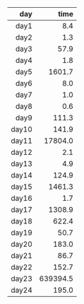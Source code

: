 |   day |    time |
|------:|---------:
| day1  |     8.4 |
| day2  |     1.3 |
| day3  |    57.9 |
| day4  |     1.8 |
| day5  |  1601.7 |
| day6  |     8.0 |
| day7  |     1.0 |
| day8  |     0.6 |
| day9  |   111.3 |
| day10 |   141.9 |
| day11 | 17804.0 |
| day12 |     2.1 |
| day13 |     4.9 |
| day14 |   124.9 |
| day15 |  1461.3 |
| day16 |     1.7 |
| day17 |  1308.9 |
| day18 |   622.4 |
| day19 |    50.7 |
| day20 |   183.0 |
| day21 |    86.7 |
| day22 |   152.7 |
| day23 | 639394.5 |
| day24 |   195.0 |

